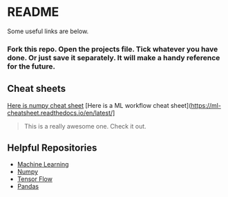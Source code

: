 # README


Some useful links are below. 
### Fork this repo. Open the projects file. Tick whatever you have done. Or just save it separately. It will make a handy reference for the future.

## Cheat sheets
[Here is numpy cheat sheet](https://ipgp.github.io/scientific_python_cheat_sheet/#numpy-import-numpy-as-np)
[Here is a ML workflow cheat sheet](https://ml-cheatsheet.readthedocs.io/en/latest/] 
> This is a really awesome one. Check it out.

## Helpful Repositories

* [Machine Learning](https://github.com/nishnash54/machine_learning)
* [Numpy](https://github.com/mingrammer/cs231n-numpy-tutorial)
* [Tensor Flow](https://github.com/Hvass-Labs/TensorFlow-Tutorials)
* [Pandas](https://github.com/jvns/pandas-cookbook)

